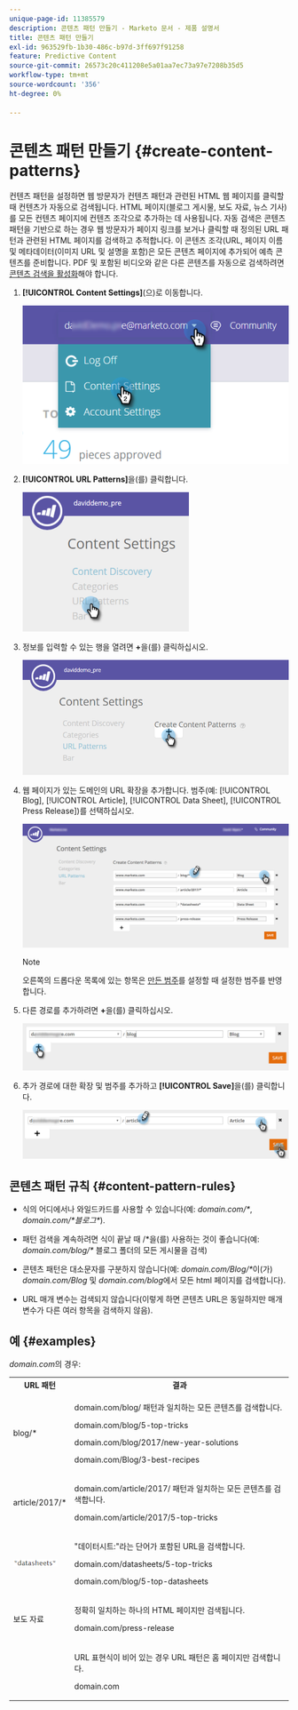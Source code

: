 ```yaml
---
unique-page-id: 11385579
description: 콘텐츠 패턴 만들기 - Marketo 문서 - 제품 설명서
title: 콘텐츠 패턴 만들기
exl-id: 963529fb-1b30-486c-b97d-3ff697f91258
feature: Predictive Content
source-git-commit: 26573c20c411208e5a01aa7ec73a97e7208b35d5
workflow-type: tm+mt
source-wordcount: '356'
ht-degree: 0%

---
```


# 콘텐츠 패턴 만들기 {#create-content-patterns}

컨텐츠 패턴을 설정하면 웹 방문자가 컨텐츠 패턴과 관련된 HTML 웹 페이지를 클릭할 때 컨텐츠가 자동으로 검색됩니다. HTML 페이지(블로그 게시물, 보도 자료, 뉴스 기사)를 모든 컨텐츠 페이지에 컨텐츠 조각으로 추가하는 데 사용됩니다. 자동 검색은 콘텐츠 패턴을 기반으로 하는 경우 웹 방문자가 페이지 링크를 보거나 클릭할 때 정의된 URL 패턴과 관련된 HTML 페이지를 검색하고 추적합니다. 이 콘텐츠 조각(URL, 페이지 이름 및 메타데이터(이미지 URL 및 설명을 포함)은 모든 콘텐츠 페이지에 추가되어 예측 콘텐츠를 준비합니다. PDF 및 포함된 비디오와 같은 다른 콘텐츠를 자동으로 검색하려면 [콘텐츠 검색을 활성화](/help/marketo/product-docs/predictive-content/getting-started/enable-content-discovery.md)해야 합니다.

1. **[!UICONTROL Content Settings]**(으)로 이동합니다.

   ![](assets/settings-dropdown-hand-2.png)

1. **[!UICONTROL URL Patterns]**&#x200B;을(를) 클릭합니다.

   ![](assets/click-url-patterns-hand.png)

1. 정보를 입력할 수 있는 행을 열려면 **+**&#x200B;을(를) 클릭하십시오.

   ![](assets/content-settings-create-patterns-hand.png)

1. 웹 페이지가 있는 도메인의 URL 확장을 추가합니다. 범주(예: [!UICONTROL Blog], [!UICONTROL Article], [!UICONTROL Data Sheet], [!UICONTROL Press Release])를 선택하십시오.

   ![](assets/content-settings-create-content-patterns-dm-hands.png)

   >[!NOTE]
   >
   >오른쪽의 드롭다운 목록에 있는 항목은 [만든 범주](/help/marketo/product-docs/predictive-content/getting-started/set-up-categories.md)를 설정할 때 설정한 범주를 반영합니다.

1. 다른 경로를 추가하려면 **+**&#x200B;을(를) 클릭하십시오.

   ![](assets/url-patterns-add2.png)

1. 추가 경로에 대한 확장 및 범주를 추가하고 **[!UICONTROL Save]**&#x200B;을(를) 클릭합니다.

   ![](assets/url-patterns-save.png)

## 콘텐츠 패턴 규칙 {#content-pattern-rules}

* 식의 어디에서나 와일드카드를 사용할 수 있습니다(예: _domain.com/&#42;_, _domain.com/&#42;블로그&#42;_).

* 패턴 검색을 계속하려면 식이 끝날 때 /&#42;을(를) 사용하는 것이 좋습니다(예: _domain.com/blog/&#42;_ 블로그 폴더의 모든 게시물을 검색)
* 콘텐츠 패턴은 대소문자를 구분하지 않습니다(예: _domain.com/Blog/&#42;_&#x200B;이(가) _domain.com/Blog_ 및 _domain.com/blog_&#x200B;에서 모든 html 페이지를 검색합니다).

* URL 매개 변수는 검색되지 않습니다(이렇게 하면 콘텐츠 URL은 동일하지만 매개 변수가 다른 여러 항목을 검색하지 않음).

## 예 {#examples}

_domain.com_&#x200B;의 경우:

<table>
 <tbody>
  <tr>
   <th>URL 패턴</th>
   <th>결과</th>
  </tr>
  <tr>
   <td>blog/*</td>
   <td><p>domain.com/blog/ 패턴과 일치하는 모든 콘텐츠를 검색합니다.</p><p>domain.com/blog/5-top-tricks</p><p>domain.com/blog/2017/new-year-solutions</p><p>domain.com/Blog/3-best-recipes</p></td>
  </tr>
  <tr>
   <td>article/2017/*</td>
   <td><p>domain.com/article/2017/ 패턴과 일치하는 모든 콘텐츠를 검색합니다.</p><p>domain.com/article/2017/5-top-tricks</p></td>
  </tr>
  <tr>
   <td><img alt="—" width="80" src="assets/image2017-3-24-10-3a38-3a46.png" data-linked-resource-id="12976559" data-linked-resource-type="attachment" data-base-url="https://docs.marketo.com" data-linked-resource-container-id="11385579" title="--"></td>
   <td><p>"데이터시트:"라는 단어가 포함된 URL을 검색합니다.</p><p>domain.com/datasheets/5-top-tricks</p><p>domain.com/blog/5-top-datasheets</p></td>
  </tr>
  <tr>
   <td>보도 자료</td>
   <td><p>정확히 일치하는 하나의 HTML 페이지만 검색됩니다.</p><p>domain.com/press-release</p></td>
  </tr>
  <tr>
   <td colspan="1"> </td>
   <td colspan="1"><p>URL 표현식이 비어 있는 경우 URL 패턴은 홈 페이지만 검색합니다.</p><p>domain.com</p></td>
  </tr>
 </tbody>
</table>
